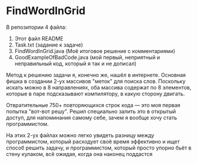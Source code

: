 # FindWordInGrid
В репозитории 4 файла:

1. Этот файл README
2. Task.txt (задание к задаче)
3. FindWordInGrid.java (Моё итоговое решение с комментариями)
4. GoodExampleOfBadCode.java (мой первый, неприятный и неправильный код, который я так и не дописал)

Метод к решению задачи я, конечно же, нашёл в интернете. 
Основная фишка в создании 2-ух массивов "меток" для поиска слов.
Поскольку искать можно в 8 направлениях, оба массива содержат по 8 элементов, которые в паре подсказывают компилятору, в какую сторону двигать.

Отвратительные 750+ повторяющихся строк кода — это моя первая попытка "вот-вот решу". Решил специально залить это в открытый доступ, для напоминания самому себе, зачем я вообще хочу стать программистом.

На этих 2-ух файлах можно легко увидеть разницу между программистом, который расходует своё время эффективно и ищет способ решить задачу, и программистом, который просто упорно бьёт в стену кулаком, всё ожидая, когда она наконец поддастся